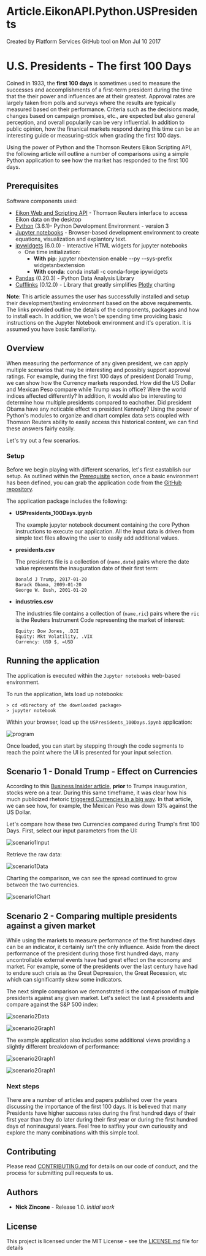 # Article.EikonAPI.Python.USPresidents
Created by Platform Services GitHub tool on Mon Jul 10 2017

# U.S. Presidents - The first 100 Days


Coined in 1933, the **first 100 days** is sometimes used to measure the successes and accomplishments of a first-term president during the time that the their power and influences are at their greatest.  Approval rates are largely taken from polls and surveys where the results are typically measured based on their performance.  Criteria such as the decisions made, changes based on campaign promises, etc., are expected but also general perception, and overall popularily can be very influential. In addition to public opinion, how the finanical markets respond during this time can be an interesting guide or measuring-stick when grading the first 100 days.  

Using the power of Python and the Thomson Reuters Eikon Scripting API, the following article will outline a number of comparisons using a simple Python application to see how the market has responded to the first 100 days.

## <a name="prerequisite"></a>Prerequisites

Software components used:

* [Eikon Web and Scripting API](https://developers.thomsonreuters.com/eikon-apis/eikon-web-and-scripting-apis) - Thomson Reuters interface to access Eikon data on the desktop
* [Python](https://www.python.org/downloads/release/python-361/) (3.6.1)- Python Development Environment - version 3
* [Jupyter notebooks](http://jupyter.org/) - Browser-based development environment to create equations, visualization and explantory text.
* [ipywidgets](https://github.com/jupyter-widgets/ipywidgets) (6.0.0) - Interactive HTML widgets for jupyter notebooks
  * One time initialization:
    * **With pip**: jupyter nbextension enable --py --sys-prefix widgetsnbextension
    * **With conda**: conda install -c conda-forge ipywidgets 
* [Pandas](http://pandas.pydata.org/) (0.20.3) - Python Data Analysis Library
* [Cufflinks](https://plot.ly/ipython-notebooks/cufflinks/#cufflinks-reference) (0.12.0)  - Library that greatly simplifies [Plotly](https://plot.ly/feed/) charting 

**Note**: This article assumes the user has successfully installed and setup their development/testing environment based on the above requirements.  The links provided outline the details of the components, packages and how to install each.  In addition, we won't be spending time providing basic instructions on the Jupyter Notebook environment and it's operation.  It is assumed you have basic familiarity.

## Overview

When measuring the performance of any given president, we can apply multiple scenarios that may be interesting and possibly support approval ratings.  For example, during the first 100 days of president Donald Trump, we can show how the Currency markets responded.  How did the US Dollar and Mexican Peso compare while Trump was in office?  Were the world indices affected differently?  In addition, it would also be interesting to determine how multiple presidents compared to eachother.  Did president Obama have any noticable effect vs president Kennedy?  Using the power of Python's modules to organize and chart complex data sets coupled with Thomson Reuters ability to easily access this historical content, we can find these answers fairly easily.

Let's try out a few scenarios. 

### Setup

Before we begin playing with different scenarios, let's first eastablish our setup.  As outlined within the [Prerequisite](#prerequisite) section, once a basic environment has been defined, you can grab the application code from the [GitHub repository](https://github.com/TR-API-Samples/Article.EikonAPI.Python.USPresidents).

The application package includes the following:
* **USPresidents_100Days.ipynb**
  
  The example jupyter notebook document containing the core Python instructions to execute our application.  All the input data is driven from simple text files allowing the user to easily add additional values.

* **presidents.csv**
  
  The presidents file is a collection of (`name,date`) pairs where the date value represents the inauguration date of their first term:
  ```text
  Donald J Trump, 2017-01-20
  Barack Obama, 2009-01-20 
  George W. Bush, 2001-01-20
  ```

* **industries.csv**

  The industries file contains a collection of (`name,ric`) pairs where the `ric` is the Reuters Instrument Code representing the market of interest:

  ```text
  Equity: Dow Jones, .DJI
  Equity: Mkt Volatility, .VIX
  Currency: USD $, =USD
  ```

## Running the application

The application is executed within the `Jupyter notebooks` web-based environment.
 
  To run the application, lets load up notebooks:

  ```text
  > cd <directory of the downloaded package>
  > jupyter notebook
  ```

Within your browser, load up the `USPresidents_100Days.ipynb` application:

![program](images/scr1.png)

Once loaded, you can start by stepping through the code segments to reach the point where the UI is presented for your input selection.

## Scenario 1 - Donald Trump - Effect on Currencies

According to this [Business Insider article](http://www.businessinsider.com/stock-markets-after-trump-election-2016-12), __prior__ to Trumps inauguration, stocks were on a tear.  During this same timeframe, it was clear how his much publicized rhetoric [triggered Currencies in a big way](http://www.visualcapitalist.com/chart-trump-effect-currencies/).  In that article, we can see how, for example, the Mexican Peso was down 13% against the US Dollar.  

Let's compare how these two Currencies compared during Trump's first 100 Days.  First, select our input parameters from the UI:

![scenario1Input](images/scr2.png)

Retrieve the raw data:

![scenario1Data](images/scr3.png)

Charting the comparison, we can see the spread continued to grow between the two currencies.

![scenario1Chart](images/scr4.png)

## Scenario 2 - Comparing multiple presidents against a given market

While using the markets to measure performance of the first hundred days can be an indicator, it certainly isn't the only influence.  Aside from the direct performance of the president during those first hundred days, many uncontrollable external events have had great effect on the economy and market.  For example, some of the presidents over the last century have had to endure such crisis as the Great Depression, the Great Recession, etc which can significantly skew some indicators.  

The next simple comparison we demonstrated is the comparison of multiple presidents against any given market.  Let's select the last 4 presidents and compare against the S&P 500 index:

![scenario2Data](images/scr6.png)

![scenario2Graph1](images/scr7.png)

The example application also includes some additional views providing a slightly different breakdown of performance:

![scenario2Graph1](images/scr8.png)

![scenario2Graph1](images/scr9.png)

 ### Next steps

There are a number of articles and papers published over the years discussing the importance of the first 100 days.  It is believed that many Presidents have higher success rates during the first hundred days of their first year than they do later during their first year or during the first hundred days of noninaugural years.  Feel free to satfisy your own curiousity and explore the many combinations with this simple tool.

## Contributing

Please read [CONTRIBUTING.md](https://gist.github.com/PurpleBooth/b24679402957c63ec426) for details on our code of conduct, and the process for submitting pull requests to us.

## Authors

* **Nick Zincone** - Release 1.0.  *Initial work*

## License

This project is licensed under the MIT License - see the [LICENSE.md](LICENSE.md) file for details

